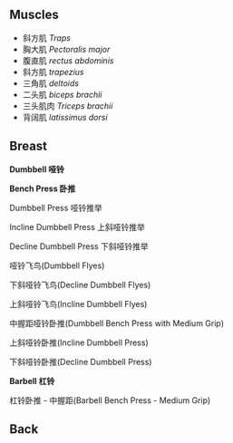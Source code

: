 ## Muscles
- 斜方肌 _Traps_
- 胸大肌 _Pectoralis major_
- 腹直肌 _rectus abdominis_
- 斜方肌 _trapezius_
- 三角肌 _deltoids_
- 二头肌 _biceps brachii_
- 三头肌肉 _Triceps brachii_
- 背阔肌 _latissimus dorsi_


## Breast
**Dumbbell 哑铃**

**Bench Press 卧推**

Dumbbell Press 哑铃推举

Incline Dumbbell Press 上斜哑铃推举

Decline Dumbbell Press 下斜哑铃推举

哑铃飞鸟(Dumbbell Flyes)

下斜哑铃飞鸟(Decline Dumbbell Flyes)

上斜哑铃飞鸟(Incline Dumbbell Flyes)

中握距哑铃卧推(Dumbbell Bench Press with Medium Grip)

上斜哑铃卧推(Incline Dumbbell Press)

下斜哑铃卧推(Decline Dumbbell Press)

**Barbell 杠铃**

杠铃卧推 - 中握距(Barbell Bench Press - Medium Grip)


## Back 


